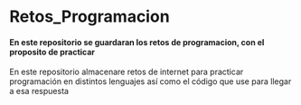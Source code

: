 # Retos_Programacion
#### En este repositorio se guardaran los retos de programacion, con el proposito de practicar
En este repositorio almacenare retos de internet para practicar programación en distintos lenguajes así como el código que use para llegar a esa respuesta
